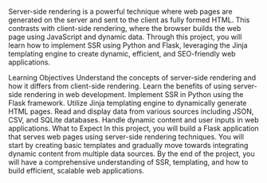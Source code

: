 Server-side rendering is a powerful technique where web pages are generated on the server and sent to the client as fully formed HTML. This contrasts with client-side rendering, where the browser builds the web page using JavaScript and dynamic data. Through this project, you will learn how to implement SSR using Python and Flask, leveraging the Jinja templating engine to create dynamic, efficient, and SEO-friendly web applications.

Learning Objectives
Understand the concepts of server-side rendering and how it differs from client-side rendering.
Learn the benefits of using server-side rendering in web development.
Implement SSR in Python using the Flask framework.
Utilize Jinja templating engine to dynamically generate HTML pages.
Read and display data from various sources including JSON, CSV, and SQLite databases.
Handle dynamic content and user inputs in web applications.
What to Expect
In this project, you will build a Flask application that serves web pages using server-side rendering techniques. You will start by creating basic templates and gradually move towards integrating dynamic content from multiple data sources. By the end of the project, you will have a comprehensive understanding of SSR, templating, and how to build efficient, scalable web applications.